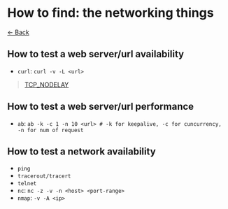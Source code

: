 # How to find: the networking things
[← Back](..)

## How to test a web server/url availability
- `curl`: `curl -v -L <url>`
> [TCP_NODELAY](https://tools.ietf.org/html/rfc6897.html#section-4.4.2)

## How to test a web server/url performance
- `ab`: `ab -k -c 1 -n 10 <url> # -k for keepalive, -c for cuncurrency, -n for num of request`

## How to test a network availability
- `ping`
- `tracerout/tracert`
- `telnet`
- `nc`: `nc -z -v -n <host> <port-range>`
- `nmap`: `-v -A <ip>`
